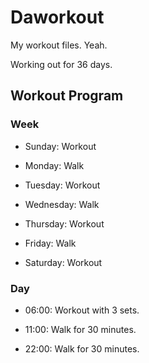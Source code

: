 # Daworkout

My workout files. Yeah.

Working out for 36 days.

## Workout Program

### Week

- Sunday: Workout
  
- Monday: Walk
  
- Tuesday: Workout
  
- Wednesday: Walk
  
- Thursday: Workout
  
- Friday: Walk
  
- Saturday: Workout

### Day

- 06:00: Workout with 3 sets.

- 11:00: Walk for 30 minutes.

- 22:00: Walk for 30 minutes.
